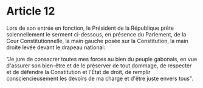 # Article 12

Lors de son entrée en fonction, le Président de la République prête solennellement le serment ci-dessous, en présence du Parlement, de la Cour Constitutionnelle, la main gauche posée sur la Constitution, la main droite levée devant le drapeau national:

"Je jure de consacrer toutes mes forces au bien du peuple gabonais, en vue d'assurer son bien-être et de le préserver de tout dommage, de respecter et de défendre la Constitution et l'État de droit, de remplir consciencieusement les devoirs de ma charge et d'être juste envers tous".